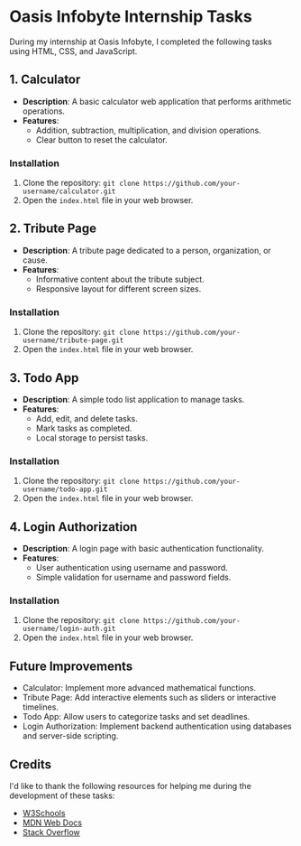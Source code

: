 # Oasis Infobyte Internship Tasks

During my internship at Oasis Infobyte, I completed the following tasks using HTML, CSS, and JavaScript.

## 1. Calculator

- **Description**: A basic calculator web application that performs arithmetic operations.
- **Features**:
  - Addition, subtraction, multiplication, and division operations.
  - Clear button to reset the calculator.

### Installation
1. Clone the repository: `git clone https://github.com/your-username/calculator.git`
2. Open the `index.html` file in your web browser.

## 2. Tribute Page

- **Description**: A tribute page dedicated to a person, organization, or cause.
- **Features**:
  - Informative content about the tribute subject.
  - Responsive layout for different screen sizes.

### Installation
1. Clone the repository: `git clone https://github.com/your-username/tribute-page.git`
2. Open the `index.html` file in your web browser.

## 3. Todo App

- **Description**: A simple todo list application to manage tasks.
- **Features**:
  - Add, edit, and delete tasks.
  - Mark tasks as completed.
  - Local storage to persist tasks.

### Installation
1. Clone the repository: `git clone https://github.com/your-username/todo-app.git`
2. Open the `index.html` file in your web browser.

## 4. Login Authorization

- **Description**: A login page with basic authentication functionality.
- **Features**:
  - User authentication using username and password.
  - Simple validation for username and password fields.

### Installation
1. Clone the repository: `git clone https://github.com/your-username/login-auth.git`
2. Open the `index.html` file in your web browser.

## Future Improvements

- Calculator: Implement more advanced mathematical functions.
- Tribute Page: Add interactive elements such as sliders or interactive timelines.
- Todo App: Allow users to categorize tasks and set deadlines.
- Login Authorization: Implement backend authentication using databases and server-side scripting.

## Credits

I'd like to thank the following resources for helping me during the development of these tasks:
- [W3Schools](https://www.w3schools.com/)
- [MDN Web Docs](https://developer.mozilla.org/)
- [Stack Overflow](https://stackoverflow.com/)


